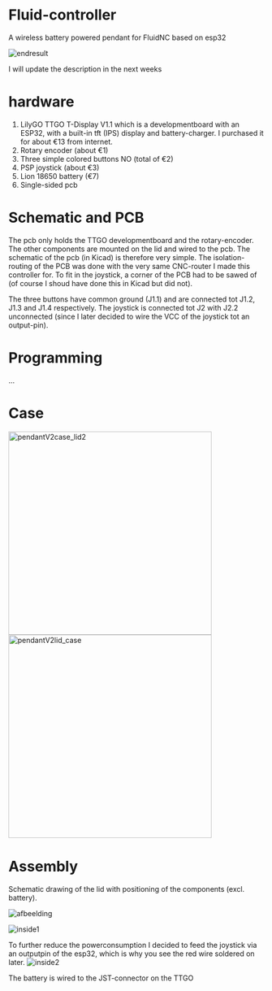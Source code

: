 # Fluid-controller
A wireless battery powered pendant for FluidNC based on esp32

![endresult](https://user-images.githubusercontent.com/20277013/214570873-f528bad6-095d-4091-a138-f1f470e4c330.jpg)


I will update the description in the next weeks

# hardware
1. LilyGO TTGO T-Display V1.1 which is a developmentboard with an ESP32, with a built-in tft (IPS) display and battery-charger. I purchased it for about €13 from internet.
2. Rotary encoder (about €1)
3. Three simple colored buttons NO (total of €2)
4. PSP joystick (about €3)
5. Lion 18650 battery (€7)
6. Single-sided pcb

# Schematic and PCB

The pcb only holds the TTGO developmentboard and the rotary-encoder. The other components are mounted on the lid and wired to the pcb. The schematic of the pcb (in Kicad) is therefore very simple. The isolation-routing of the PCB was done with the very same CNC-router I made this controller for. To fit in the joystick, a corner of the PCB had to be sawed of (of course I shoud have done this in Kicad but did not).

The three buttons have common ground (J1.1) and are connected tot J1.2, J1.3 and J1.4 respectively.
The joystick is connected tot J2 with J2.2 unconnected (since I later decided to wire the VCC of the joystick tot an output-pin).

# Programming

...

# Case

<img width="400" alt="pendantV2case_lid2" src="https://user-images.githubusercontent.com/20277013/214568520-32bf0ae3-2ae2-4814-8294-004ee3288210.png">
<img width="400" alt="pendantV2lid_case" src="https://user-images.githubusercontent.com/20277013/214570138-59b09fc4-4332-4c2e-8d71-3366ad1cf684.png">

# Assembly

Schematic drawing of the lid with positioning of the components (excl. battery).

![afbeelding](https://user-images.githubusercontent.com/20277013/214533466-feb4534e-7402-42ab-9b6a-d86a29457133.png)

![inside1](https://user-images.githubusercontent.com/20277013/214524701-8da7550d-7ca5-4af7-9b36-db64cc68cfa0.jpg)

To further reduce the powerconsumption I decided to feed the joystick via an outputpin of the esp32, which is why you see the red wire soldered on later. 
![inside2](https://user-images.githubusercontent.com/20277013/214524742-b8a347a4-dc82-47c2-a12c-f6e3894d6a2d.jpg)

The battery is wired to the JST-connector on the TTGO
